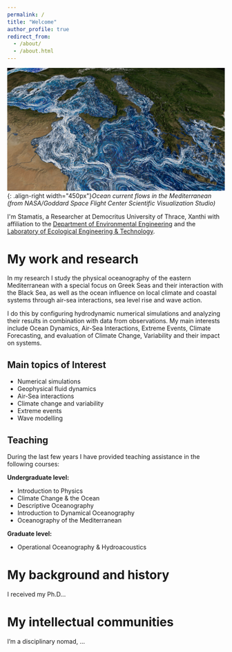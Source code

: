 ```yaml
---
permalink: /
title: "Welcome"
author_profile: true
redirect_from: 
  - /about/
  - /about.html
---
```


![](/images/med_final_03.03000.jpg){: .align-right width="450px"}*Ocean current flows in the Mediterranean (from NASA/Goddard Space Flight Center Scientific Visualization Studio)*

I'm Stamatis, a Researcher at Democritus University of Thrace, Xanthi with affiliation to the [Department of Environmental Engineering](https://env.duth.gr/en/) and the [Laboratory of Ecological Engineering & Technology](https://env.duth.gr/en/laboratories/lab5/).

My work and research
======
In my research I study the physical oceanography of the eastern Mediterranean with a special focus on Greek Seas and their interaction with the Black Sea, as well as the ocean influence on local climate and coastal systems through air-sea interactions, sea level rise and wave action. 

I do this by configuring hydrodynamic numerical simulations and analyzing their results in combination with data from observations. My main interests include Ocean Dynamics, Air-Sea Interactions, Extreme Events, Climate Forecasting, and evaluation of Climate Change, Variability and their impact on systems.

Main topics of Interest
------
- Numerical simulations
- Geophysical fluid dynamics
- Air-Sea interactions
- Climate change and variability
- Extreme events
- Wave modelling

Teaching
------
During the last few years I have provided teaching assistance in the following courses:

**Undergraduate level:**
- Introduction to Physics
- Climate Change & the Ocean
- Descriptive Oceanography
- Introduction to Dynamical Oceanography
- Oceanography of the Mediterranean

**Graduate level:**
- Operational Oceanography & Hydroacoustics

My background and history
======
I received my Ph.D... <!-- from the UC-Berkeley School of Information, my M.A. from the Communication, Culture, and Technology program at Georgetown University, and my B.A. in the Humanities program at the University of Texas at Austin. For just under five years after receiving my Ph.D, I was at the Berkeley Institute for Data Science as a staff ethnographer. At BIDS, I was first a postdoctoral scholar, then became a principal investigator and led several research and education efforts, including the institute’s Data Science Studies efforts and the Best Practices in Data Science series.-->

My intellectual communities
======
I’m a disciplinary nomad, ...<!-- integrating disciplines like computer science, information science, social psychology, and organization/management science with fields like philosophy, sociology, anthropology, and history of science and technology. In terms of academic specialties, I spend a lot of my time in the fields of Science and Technology Studies, Computer-Supported Cooperative Work, and new media / internet studies. Methodologically, while I am trained as a qualitative ethnographer, I also rely on other qualitative, quantitative, and computational methods. I often use more statistical forms of analysis to contextualize and further support more qualitative approaches, frequently collaborating with people from other disciplines. I frequently speak at conferences and events, and I also consult with various groups, organizations, and companies about a wide range of topics.-->
